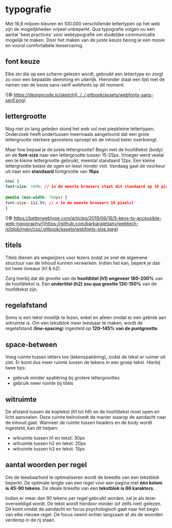 # typografie

Met 16,8 miljoen kleuren en 100.000 verschillende lettertypen op het web zijn de mogelijkheden vrijwel onbeperkt. Qua typografie volgen nu een aantal 'best practices' voor webtypografie om duidelijke communicatie mogelijk te maken. Door het maken van de juiste keuze beoog je een mooie en vooral comfortabele leeservaring.

## font keuze

Elke zin die op een scherm gelezen wordt, gebruikt een lettertype en zorgt zo voor een bepaalde stemming en uiterlijk. Hieronder staat een lijst met de namen van de beste sans-serif webfonts op dit moment.

![© https://designcode.io/sketch](../../.gitbook/assets/webfonts-sans-serif.png)

## lettergrootte

Nog niet zo lang geleden stond het web vol met piepkleine lettertypen. Onderzoek heeft ondertussen meermaals aangetoond dat een grote lettergrootte sterkere gevoelens oproept en de inhoud beter overbrengt.

Maar hoe bepaal je de juiste lettergrootte? Begin met de hoofdtekst (body) en de **font-size** naar een lettergrootte tussen 15-25px. Vroeger werd veelal een te kleine lettergrootte gebruikt, meestal standaard 12px. Een kleine lettergrootte belast de ogen en leest minder vlot. Vandaag gaat de voorkeur uit naar een **standaard** fontgrootte van **16px**.

```css
html {
font-size: 100%; // in de meeste browsers staat dit standaard op 16 pixels

@media (min-width: 768px) {
font-size: 112.5%; // = in de meeste browsers 18 pixels}
}
```

![© https://betterwebtype.com/articles/2019/06/16/5-keys-to-accessible-web-typography/](https://github.com/barbaralettany/webtech-js/blob/main/css/.gitbook/assets/webfonts-size.jpeg)

## titels

Titels dienen als wegwijzers voor lezers zodat ze snel de algemene structuur van de inhoud kunnen verwerken. Indien het kan, beperk je dan tot twee niveaus (h1 & h2).

Zorg hierbij dat de grootte van de **hoofdtitel (h1) ongeveer 180-200%** van de hoofdtekst is. Een **ondertitel (h2) zou qua grootte 130-150%** van de hoofdtekst zijn.

## regelafstand

Soms is een tekst moeilijk te lezen, enkel en alleen omdat er een gebrek aan witruimte is. Om een tekstblok meer leesbaar te maken, wordt de regelafstand (**line-spacing**) ingesteld op **120–145% van de puntgrootte**.

## space-between

Voeg ruimte tussen letters toe (tekenspatiëring), zodat de tekst er ruimer uit ziet. Er komt dus meer ruimte tussen de tekens in een groep tekst. Hierbij twee tips:

* gebruik minder spatiëring bij grotere lettergroottes
* gebruik meer ruimte bij titels

## witruimte

De afstand tussen de koptekst (h1 tot h6) en de hoofdtekst moet open en licht aanvoelen. Deze ruimte beïnvloedt de manier waarop de aandacht naar de inhoud gaat. Wanneer de ruimte tussen headers en de body wordt ingesteld, kan dit helpen:

* witruimte tussen h1 en tekst: 30px
* witruimte tussen h2 en tekst: 20px
* witruimte tussen h3 en tekst: 15px

## aantal woorden per regel

Om de leesbaarheid te optimaliseren wordt de breedte van een tekstblok beperkt. De optimale lengte van een regel voor een pagina met **één kolom is 45-90 tekens**. De ideale breedte van een **tekstblok is 66 karakters**.

Indien er meer dan 90 tekens per regel gebruikt worden, zal je als lezer overweldigd wordt. De tekst wordt hierdoor minder (of zelfs niet) gelezen. Dit komt omdat de aandacht en focus psychologisch gaat naar het begin van elke nieuwe regel. De focus neemt echter langzaam af als de woorden verderop in de rij staan.
